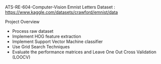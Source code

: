 ATS-RE-604-Computer-Vision
Emnist Letters Dataset : https://www.kaggle.com/datasets/crawford/emnist/data

Project Overview
- Process raw dataset
- Implement HOG feature extraction
- Implement Support Vector Machine classifier
- Use Grid Search Techniques
- Evaluate the performance matrices and Leave One Out Cross Validation (LOOCV)
